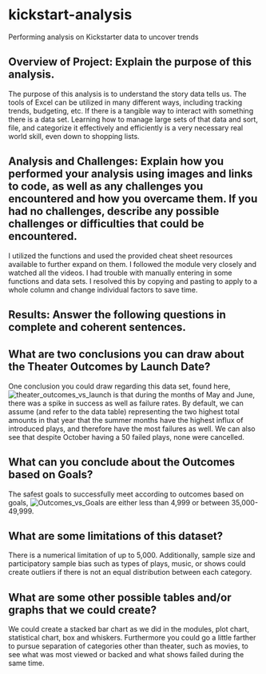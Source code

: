 # kickstart-analysis
Performing analysis on Kickstarter data to uncover trends
## Overview of Project: Explain the purpose of this analysis. 
  The purpose of this analysis is to understand the story data tells us. The tools of Excel can be utilized in many different ways, including tracking trends, budgeting, etc. If     there is a tangible way to interact with something there is a data set. Learning how to manage large sets of that data and sort, file, and categorize it effectively and     efficiently is a very necessary real world skill, even down to shopping lists.
## Analysis and Challenges: Explain how you performed your analysis using images and links to code, as well as any challenges you encountered and how you overcame them. If you had no challenges, describe any possible challenges or difficulties that could be encountered.
  I utilized the functions and used the provided cheat sheet resources available to further expand on them. I followed the module very closely and watched all the videos. I had  trouble with manually entering in some functions and data sets. I resolved this by copying and pasting to apply to a whole column and change individual factors to save time.
## Results: Answer the following questions in complete and coherent sentences.
## What are two conclusions you can draw about the Theater Outcomes by Launch Date?
  One conclusion you could draw regarding this data set, found here, ![theater_outcomes_vs_launch](https://user-images.githubusercontent.com/96352415/148862861-0cda4b3b-e1b4-4601-84c3-191ec2c19f1e.png) is that during the months of May and June, there was a spike in success as well as failure rates. By default, we can assume (and refer to the data table) representing the two highest total amounts in that year that the summer months have the highest influx of introduced plays, and therefore have the most failures as well. We can also see that despite October having a 50 failed plays, none were cancelled.
## What can you conclude about the Outcomes based on Goals?
  The safest goals to successfully meet according to outcomes based on goals, ![Outcomes_vs_Goals](https://user-images.githubusercontent.com/96352415/148862977-51e0d72c-1475-46c4-9525-12da23916630.png) are either less than 4,999 or between 35,000-49,999.
## What are some limitations of this dataset?
  There is a numerical limitation of up to 5,000. Additionally, sample size and participatory sample bias such as types of plays, music, or shows could create outliers if there is not an equal distribution between each category.
## What are some other possible tables and/or graphs that we could create?
  We could create a stacked bar chart as we did in the modules, plot chart, statistical chart, box and whiskers. Furthermore you could go a little farther to pursue separation of categories other than theater, such as movies, to see what was most viewed or backed and what shows failed during the same time.
